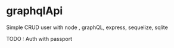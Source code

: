 # graphqlApi

Simple CRUD user with node , graphQL, express, sequelize, sqlite

TODO :
Auth with passport
